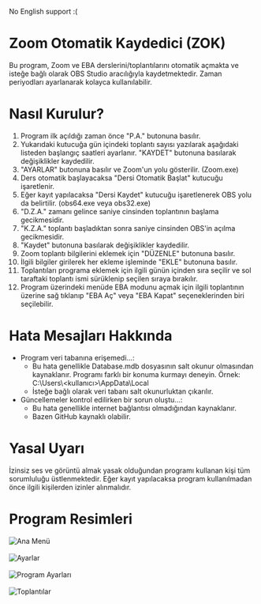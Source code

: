 No English support :(

# Zoom Otomatik Kaydedici (ZOK)
Bu program, Zoom ve EBA derslerini/toplantılarını otomatik açmakta ve isteğe bağlı olarak OBS Studio aracılığıyla kaydetmektedir. Zaman periyodları ayarlanarak kolayca kullanılabilir.

# Nasıl Kurulur?
1. Program ilk açıldığı zaman önce "P.A." butonuna basılır. 
2. Yukarıdaki kutucuğa gün içindeki toplantı sayısı yazılarak aşağıdaki listeden başlangıç saatleri ayarlanır. "KAYDET" butonuna basılarak değişiklikler kaydedilir.
3. "AYARLAR" butonuna basılır ve Zoom'un yolu gösterilir. (Zoom.exe)
4. Ders otomatik başlayacaksa "Dersi Otomatik Başlat" kutucuğu işaretlenir.
5. Eğer kayıt yapılacaksa "Dersi Kaydet" kutucuğu işaretlenerek OBS yolu da belirtilir. (obs64.exe veya obs32.exe)
6. "D.Z.A." zamanı gelince saniye cinsinden toplantının başlama gecikmesidir.
7. "K.Z.A." toplantı başladıktan sonra saniye cinsinden OBS'in açılma gecikmesidir.
8. "Kaydet" butonuna basılarak değişiklikler kaydedilir.
9. Zoom toplantı bilgilerini eklemek için "DÜZENLE" butonuna basılır.
10. İlgili bilgiler girilerek her ekleme işleminde "EKLE" butonuna basılır.
11. Toplantıları programa eklemek için ilgili günün içinden sıra seçilir ve sol taraftaki toplantı ismi sürüklenip seçilen sıraya bırakılır.
12. Program üzerindeki menüde EBA modunu açmak için ilgili toplantının üzerine sağ tıklanıp "EBA Aç" veya "EBA Kapat" seçeneklerinden biri seçilebilir.

# Hata Mesajları Hakkında
- Program veri tabanına erişemedi...:
  - Bu hata genellikle Database.mdb dosyasının salt okunur olmasından kaynaklanır. Programı farklı bir konuma kurmayı deneyin. Örnek: C:\Users\\<kullanıcı>\AppData\Local
  - İsteğe bağlı olarak veri tabanı salt okunurluktan çıkarılır.
- Güncellemeler kontrol edilirken bir sorun oluştu...:
  - Bu hata genellikle internet bağlantısı olmadığından kaynaklanır.
  - Bazen GitHub kaynaklı olabilir.

# Yasal Uyarı
İzinsiz ses ve görüntü almak yasak olduğundan programı kullanan kişi tüm sorumluluğu üstlenmektedir. Eğer kayıt yapılacaksa program kullanılmadan önce ilgili kişilerden izinler alınmalıdır.

# Program Resimleri

![Ana Menü](https://i.hizliresim.com/hAD5sw.png)
<br/>
<br/>
![Ayarlar](https://i.hizliresim.com/c4s4NS.png)
<br/>
<br/>
![Program Ayarları](https://i.hizliresim.com/C5Z7iq.png)
<br/>
<br/>
![Toplantılar](https://i.hizliresim.com/NKl5S0.png)

